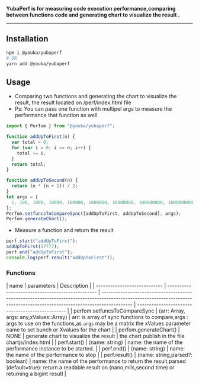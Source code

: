 **YubaPerf is for measuring code execution performance,comparing between functions code and generating chart to visualize the result .**

---

## Installation

```sh
npm i @youba/yubaperf
# OR
yarn add @youba/yubaperf
```

## Usage

- Comparing two functions and generating the chart to visualize the result, the result located on /perf/index.html file
- Ps: You can pass one function with multipel args to measure the performance that function as well

```typescript
import { Perfom } from "@youba/yubaperf";

function addUpToFirst(n) {
  var total = 0;
  for (var i = 0; i <= n; i++) {
    total += i;
  }
  return total;
}

function addUpToSecond(n) {
  return (n * (n + 1)) / 2;
}
let args = [
  1, 100, 1000, 10000, 100000, 1000000, 10000000, 100000000, 1000000000,
];
Perfom.setfuncsToCompareSync([addUpToFirst, addUpToSecond], args);
Perfom.generateChart();
```

- Measure a function and return the result

```typescript
perf.start("addUpToFirst");
addUpToFirst(17777);
perf.end("addUpToFirst");
console.log(perf.result("addUpToFirst"));
```

### Functions

| name                         | parameters                                       | Description                                                                                                                                                               |
| ---------------------------- | ------------------------------------------------ | ------------------------------------------------------------------------------------------------------------------------------------------------------------------------- | ------------------------------------------------ |
| perfom.setfuncsToCompareSync | (arr: Array<any>, args: any,xValues::Array<any>) | arr: is array of sync functions to compare,args : args to use on the functions,as `args` may be a matrix the xValues parameter came to set bunch or Xvalues for the chart |
| perfom.generateChart()       | NONE                                             | generate chart to visualize the result                                                                                                                                    | the chart publish in the file chartjs/index.html |
| perf.start()                 | (name: string)                                   | name: the name of the performance instance to be started.                                                                                                                 |
| perf.end()                   | (name: string)                                   | name: the name of the performance to stop                                                                                                                                 |
| perf.result()                | (name: string,parsed?: boolean)                  | name: the name of the performance to return the result,parsed (default=true): return a readable result on (nano,mils,second time) or returning a bigint resutl            |
